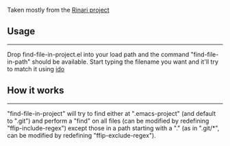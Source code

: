 Taken mostly from the [Rinari project](https://github.com/eschulte/rinari)

## Usage
_____
Drop find-file-in-project.el into your load path and the command "find-file-in-path" should be available. Start typing the filename you want and it'll try to match it using [ido](http://www.emacswiki.org/emacs/InteractivelyDoThings)

## How it works
____________
"find-file-in-project" will try to find either at ".emacs-project" (and default to ".git") and perform a "find" on all files (can be modified by redefining "ffip-include-regex") except those in a path starting with a "." (as in ".git/*", can be modified by redefining "ffip-exclude-regex").